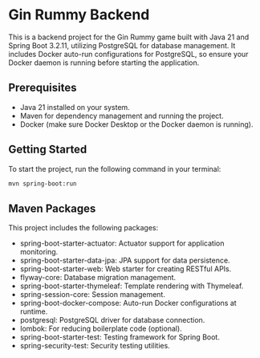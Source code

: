 # Gin Rummy Backend

This is a backend project for the Gin Rummy game built with Java 21 and Spring Boot 3.2.11, utilizing PostgreSQL for database management. It includes Docker auto-run configurations for PostgreSQL, so ensure your Docker daemon is running before starting the application.

## Prerequisites
- Java 21 installed on your system.
- Maven for dependency management and running the project.
- Docker (make sure Docker Desktop or the Docker daemon is running).

## Getting Started
To start the project, run the following command in your terminal:
```bash
mvn spring-boot:run
```

## Maven Packages
This project includes the following packages:

- spring-boot-starter-actuator: Actuator support for application monitoring.
- spring-boot-starter-data-jpa: JPA support for data persistence.
- spring-boot-starter-web: Web starter for creating RESTful APIs.
- flyway-core: Database migration management.
- spring-boot-starter-thymeleaf: Template rendering with Thymeleaf.
- spring-session-core: Session management.
- spring-boot-docker-compose: Auto-run Docker configurations at runtime.
- postgresql: PostgreSQL driver for database connection.
- lombok: For reducing boilerplate code (optional).
- spring-boot-starter-test: Testing framework for Spring Boot.
- spring-security-test: Security testing utilities.